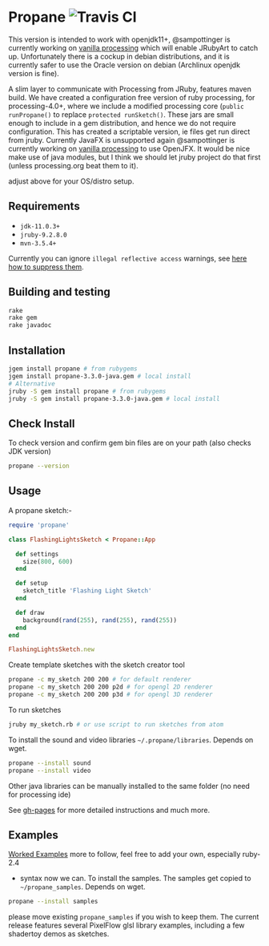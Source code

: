 # Propane ![Travis CI](https://travis-ci.org/ruby-processing/propane.svg)

This version is intended to work with openjdk11+, @sampottinger is currently working on [vanilla processing][vanilla] which will enable JRubyArt to catch up. Unfortunately there is a cockup in debian distributions, and it is currently safer to use the Oracle version on debian (Archlinux openjdk version is fine).

A slim layer to communicate with Processing from JRuby, features maven build. We have created a configuration free version of ruby processing, for processing-4.0+, where we include a modified processing core (`public runPropane()` to replace `protected runSketch()`. These jars are small enough to include in a gem distribution, and hence we do not require configuration. This has created a scriptable version, ie files get run direct from jruby. Currently JavaFX is unsupported again @sampottinger is currently working on [vanilla processing][vanilla] to use OpenJFX. It would be nice make use of java modules, but I think we should let jruby project do that first (unless processing.org beat them to it).

adjust above for your OS/distro setup.

## Requirements

- `jdk-11.0.3+`
- `jruby-9.2.8.0`
- `mvn-3.5.4+`

Currently you can ignore `illegal reflective access` warnings, see [here how to suppress them][warning].

## Building and testing

```bash
rake
rake gem
rake javadoc
```

## Installation

```bash
jgem install propane # from rubygems
jgem install propane-3.3.0-java.gem # local install
# Alternative
jruby -S gem install propane # from rubygems
jruby -S gem install propane-3.3.0-java.gem # local install
```

## Check Install
To check version and confirm gem bin files are on your path (also checks JDK version)

```bash
propane --version
```

## Usage

A propane sketch:-

``` ruby
require 'propane'

class FlashingLightsSketch < Propane::App

  def settings
    size(800, 600)
  end

  def setup
    sketch_title 'Flashing Light Sketch'
  end

  def draw
    background(rand(255), rand(255), rand(255))
  end
end

FlashingLightsSketch.new
```

Create template sketches with the sketch creator tool

```bash
propane -c my_sketch 200 200 # for default renderer
propane -c my_sketch 200 200 p2d # for opengl 2D renderer
propane -c my_sketch 200 200 p3d # for opengl 3D renderer
```

To run sketches

```bash
jruby my_sketch.rb # or use script to run sketches from atom
```

To install the sound and video libraries `~/.propane/libraries`. Depends on wget.
```bash
propane --install sound
propane --install video
```

Other java libraries can be manually installed to the same folder (no need for processing ide)

See [gh-pages][gh-pages] for more detailed instructions and much more.

## Examples

[Worked Examples](https://github.com/ruby-processing/propane-examples) more to follow, feel free to add your own, especially ruby-2.4
+ syntax now we can. To install the samples.  The samples get copied to `~/propane_samples`. Depends on wget.
```bash
propane --install samples
```
 please move existing `propane_samples` if you wish to keep them. The current release features several PixelFlow glsl library examples, including a few shadertoy demos as sketches.

[building]:http://ruby-processing.github.io/building/building/
[gh-pages]:https://ruby-processing.github.io/propane/
[vanilla]:https://github.com/processing/processing/pull/5753
[warning]: https://monkstone.github.io/jruby_art/update/2019/09/10/Reflective_Access.html
